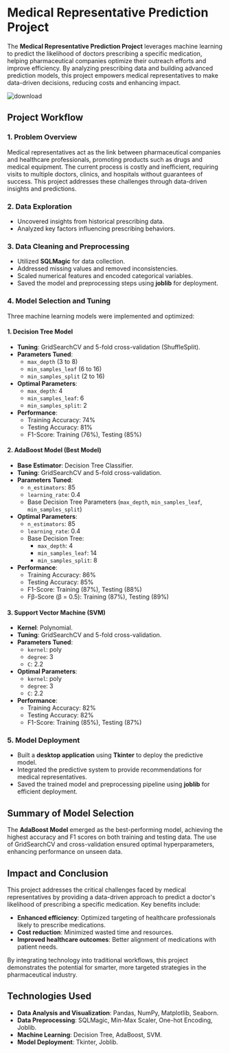 # Medical Representative Prediction Project

The **Medical Representative Prediction Project** leverages machine learning to predict the likelihood of doctors prescribing a specific medication, helping pharmaceutical companies optimize their outreach efforts and improve efficiency. By analyzing prescribing data and building advanced prediction models, this project empowers medical representatives to make data-driven decisions, reducing costs and enhancing impact.

![download](https://github.com/user-attachments/assets/44ec2295-e960-4c62-b3ca-a18fa6239423)

## Project Workflow

### 1. Problem Overview
Medical representatives act as the link between pharmaceutical companies and healthcare professionals, promoting products such as drugs and medical equipment. The current process is costly and inefficient, requiring visits to multiple doctors, clinics, and hospitals without guarantees of success. This project addresses these challenges through data-driven insights and predictions.

### 2. Data Exploration
- Uncovered insights from historical prescribing data.
- Analyzed key factors influencing prescribing behaviors.

### 3. Data Cleaning and Preprocessing
- Utilized **SQLMagic** for data collection.
- Addressed missing values and removed inconsistencies.
- Scaled numerical features and encoded categorical variables.
- Saved the model and preprocessing steps using **joblib** for deployment.

### 4. Model Selection and Tuning
Three machine learning models were implemented and optimized:

#### **1. Decision Tree Model**
- **Tuning**: GridSearchCV and 5-fold cross-validation (ShuffleSplit).
- **Parameters Tuned**:
  - `max_depth` (3 to 8)
  - `min_samples_leaf` (6 to 16)
  - `min_samples_split` (2 to 16)
- **Optimal Parameters**:
  - `max_depth`: 4
  - `min_samples_leaf`: 6
  - `min_samples_split`: 2
- **Performance**:
  - Training Accuracy: 74%
  - Testing Accuracy: 81%
  - F1-Score: Training (76%), Testing (85%)

#### **2. AdaBoost Model (Best Model)**
- **Base Estimator**: Decision Tree Classifier.
- **Tuning**: GridSearchCV and 5-fold cross-validation.
- **Parameters Tuned**:
  - `n_estimators`: 85
  - `learning_rate`: 0.4
  - Base Decision Tree Parameters (`max_depth`, `min_samples_leaf`, `min_samples_split`)
- **Optimal Parameters**:
  - `n_estimators`: 85
  - `learning_rate`: 0.4
  - Base Decision Tree:
    - `max_depth`: 4
    - `min_samples_leaf`: 14
    - `min_samples_split`: 8
- **Performance**:
  - Training Accuracy: 86%
  - Testing Accuracy: 85%
  - F1-Score: Training (87%), Testing (88%)
  - Fβ-Score (β = 0.5): Training (87%), Testing (89%)

#### **3. Support Vector Machine (SVM)**
- **Kernel**: Polynomial.
- **Tuning**: GridSearchCV and 5-fold cross-validation.
- **Parameters Tuned**:
  - `kernel`: poly
  - `degree`: 3
  - `C`: 2.2
- **Optimal Parameters**:
  - `kernel`: poly
  - `degree`: 3
  - `C`: 2.2
- **Performance**:
  - Training Accuracy: 82%
  - Testing Accuracy: 82%
  - F1-Score: Training (85%), Testing (87%)

### 5. Model Deployment
- Built a **desktop application** using **Tkinter** to deploy the predictive model.
- Integrated the predictive system to provide recommendations for medical representatives.
- Saved the trained model and preprocessing pipeline using **joblib** for efficient deployment.

## Summary of Model Selection
The **AdaBoost Model** emerged as the best-performing model, achieving the highest accuracy and F1 scores on both training and testing data. The use of GridSearchCV and cross-validation ensured optimal hyperparameters, enhancing performance on unseen data.

## Impact and Conclusion
This project addresses the critical challenges faced by medical representatives by providing a data-driven approach to predict a doctor's likelihood of prescribing a specific medication. Key benefits include:
- **Enhanced efficiency**: Optimized targeting of healthcare professionals likely to prescribe medications.
- **Cost reduction**: Minimized wasted time and resources.
- **Improved healthcare outcomes**: Better alignment of medications with patient needs.

By integrating technology into traditional workflows, this project demonstrates the potential for smarter, more targeted strategies in the pharmaceutical industry.

## Technologies Used
- **Data Analysis and Visualization**: Pandas, NumPy, Matplotlib, Seaborn.
- **Data Preprocessing**: SQLMagic, Min-Max Scaler, One-hot Encoding, Joblib.
- **Machine Learning**: Decision Tree, AdaBoost, SVM.
- **Model Deployment**: Tkinter, Joblib.
